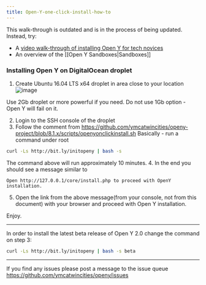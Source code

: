 ```yaml
---
title: Open-Y-one-click-install-how-to
---
```


This walk-through is outdated and is in the process of being updated. Instead, try:

- A [video walk-through of installing Open Y for tech novices](https://www.youtube.com/watch?v=nGyMJCwMsqM)
- An overview of the [[Open Y Sandboxes|Sandboxes]]

### Installing Open Y on DigitalOcean droplet

1. Create Ubuntu 16.04 LTS x64 droplet in area close to your location
![image](https://user-images.githubusercontent.com/563412/44273919-6ffd8c80-a249-11e8-958b-3d7fbee6108d.png)

Use 2Gb droplet or more powerful if you need. Do not use 1Gb option - Open Y will fail on it.

2. Login to the SSH console of the droplet
3. Follow the comment from https://github.com/ymcatwincities/openy-project/blob/8.1.x/scripts/openyonclickinstall.sh
Basically - run a command under root
```sh
curl -Ls http://bit.ly/initopeny | bash -s
```
The command above will run approximately 10 minutes.
4. In the end you should see a message similar to
```
Open http://127.0.0.1/core/install.php to proceed with OpenY installation.
```
5. Open the link from the above message(from your console, not from this document) with your browser and proceed with Open Y installation.

Enjoy.

---

In order to install the latest beta release of Open Y 2.0 change the command on step 3:

```sh
curl -Ls http://bit.ly/initopeny | bash -s beta
```

---

If you find any issues please post a message to the issue queue https://github.com/ymcatwincities/openy/issues
